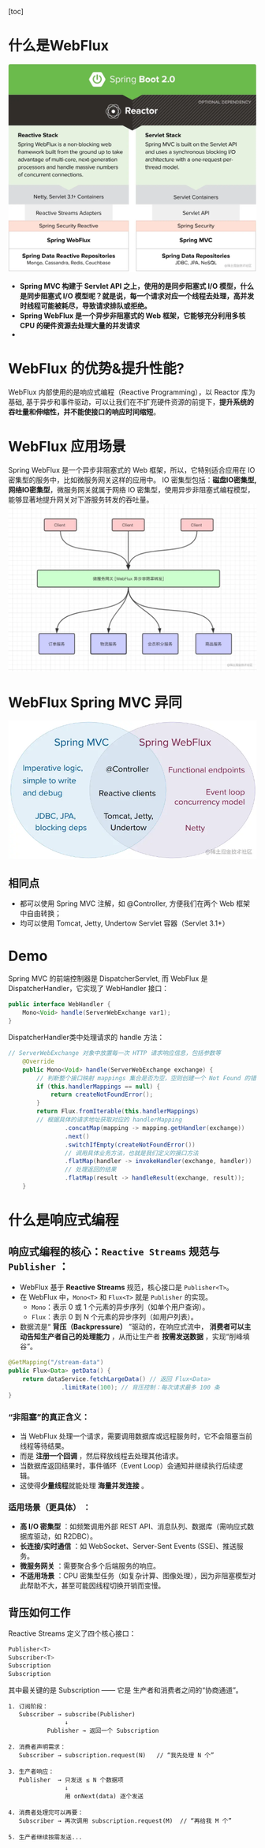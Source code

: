 [toc]

# 什么是WebFlux

![](..\images\webflux01.awebp)

* **Spring MVC 构建于 Servlet API 之上，使用的是同步阻塞式 I/O 模型，什么是同步阻塞式 I/O 模型呢？就是说，每一个请求对应一个线程去处理，高并发时线程可能被耗尽，导致请求排队或拒绝。**
* **Spring WebFlux 是一个异步非阻塞式的 Web 框架，它能够充分利用多核 CPU 的硬件资源去处理大量的并发请求**
* 

# WebFlux 的优势&提升性能?

WebFlux 内部使用的是响应式编程（Reactive Programming），以 Reactor 库为基础, 基于异步和事件驱动，可以让我们在不扩充硬件资源的前提下，**提升系统的吞吐量和伸缩性，并不能使接口的响应时间缩短**。

# WebFlux 应用场景

Spring WebFlux 是一个异步非阻塞式的 Web 框架，所以，它特别适合应用在 IO 密集型的服务中，比如微服务网关这样的应用中。
IO 密集型包括：**磁盘IO密集型, 网络IO密集型**，微服务网关就属于网络 IO 密集型，使用异步非阻塞式编程模型，能够显著地提升网关对下游服务转发的吞吐量。
![](..\images\webflux02.awebp)

# WebFlux Spring MVC 异同

![](..\images\webflux03.awebp)

## 相同点

* 都可以使用 Spring MVC 注解，如 @Controller, 方便我们在两个 Web 框架中自由转换；
* 均可以使用 Tomcat, Jetty, Undertow Servlet 容器（Servlet 3.1+）

# Demo

Spring MVC 的前端控制器是 DispatcherServlet, 而 WebFlux 是 DispatcherHandler，它实现了 WebHandler 接口：

```java
public interface WebHandler {
    Mono<Void> handle(ServerWebExchange var1);
}
```

DispatcherHandler类中处理请求的 handle 方法：

```java
// ServerWebExchange 对象中放置每一次 HTTP 请求响应信息，包括参数等
	@Override
	public Mono<Void> handle(ServerWebExchange exchange) {
        // 判断整个接口映射 mappings 集合是否为空，空则创建一个 Not Found 的错误
		if (this.handlerMappings == null) {
			return createNotFoundError();
		}
		return Flux.fromIterable(this.handlerMappings)
        // 根据具体的请求地址获取对应的 handlerMapping
				.concatMap(mapping -> mapping.getHandler(exchange))
				.next()
				.switchIfEmpty(createNotFoundError())
                // 调用具体业务方法，也就是我们定义的接口方法
				.flatMap(handler -> invokeHandler(exchange, handler))
                // 处理返回的结果
				.flatMap(result -> handleResult(exchange, result));
	}
```

# 什么是响应式编程

## 响应式编程的核心：`Reactive Streams` 规范与 `Publisher` ：

* WebFlux 基于 **Reactive Streams** 规范，核心接口是 `Publisher<T>`。
* 在 WebFlux 中，`Mono<T>` 和 `Flux<T>` 就是 `Publisher` 的实现。
  * `Mono`：表示 0 或 1 个元素的异步序列（如单个用户查询）。
  * `Flux`：表示 0 到 N 个元素的异步序列（如用户列表）。
* 数据流是“ **背压（Backpressure）** ”驱动的，在响应式流中， **消费者可以主动告知生产者自己的处理能力** ，从而让生产者 **按需发送数据** ，实现“削峰填谷”。

```java
@GetMapping("/stream-data")
public Flux<Data> getData() {
    return dataService.fetchLargeData() // 返回 Flux<Data>
               .limitRate(100); // 背压控制：每次请求最多 100 条
}
```

### “非阻塞”的真正含义：

* 当 WebFlux 处理一个请求，需要调用数据库或远程服务时，它不会阻塞当前线程等待结果。
* 而是 **注册一个回调** ，然后释放线程去处理其他请求。
* 当数据库返回结果时，事件循环（Event Loop）会通知并继续执行后续逻辑。
* 这使得**少量线程**就能处理 **海量并发连接** 。

### 适用场景（更具体） ：

* **高 I/O 密集型** ：如频繁调用外部 REST API、消息队列、数据库（需响应式数据库驱动，如 R2DBC）。
* **长连接/实时通信** ：如 WebSocket、Server-Sent Events (SSE)、推送服务。
* **微服务网关** ：需要聚合多个后端服务的响应。
* **不适用场景** ：CPU 密集型任务（如复杂计算、图像处理），因为非阻塞模型对此帮助不大，甚至可能因线程切换开销而变慢。

## 背压如何工作

Reactive Streams 定义了四个核心接口：

```java
Publisher<T>
Subscriber<T>
Subscription
Subscription
```

其中最关键的是 Subscription —— 它是 生产者和消费者之间的“协商通道”。

```plaintext
1. 订阅阶段：
   Subscriber → subscribe(Publisher) 
                ↓
           Publisher → 返回一个 Subscription

2. 消费者声明需求：
   Subscriber → subscription.request(N)   // “我先处理 N 个”

3. 生产者响应：
   Publisher  → 只发送 ≤ N 个数据项
                ↓
                用 onNext(data) 逐个发送

4. 消费者处理完可以再要：
   Subscriber → 再次调用 subscription.request(M)  // “再给我 M 个”

5. 生产者继续按需发送...
```
